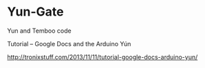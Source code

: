 Yun-Gate
========

Yun and Temboo code

Tutorial – Google Docs and the Arduino Yún

http://tronixstuff.com/2013/11/11/tutorial-google-docs-arduino-yun/
